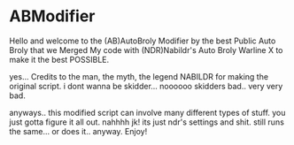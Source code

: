 # ABModifier
Hello and welcome to the (AB)AutoBroly Modifier by the best Public Auto Broly that we Merged My code with (NDR)Nabildr's Auto Broly Warline X to make it the best POSSIBLE.

yes... Credits to the man, the myth, the legend NABILDR for making the original script. i dont wanna be skidder... noooooo skidders bad.. very very bad.

anyways.. this modified script can involve many different types of stuff. you just gotta figure it all out.
nahhhh jk! its just ndr's settings and shit. still runs the same... or does it.. anyway. Enjoy!
